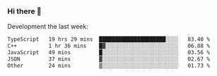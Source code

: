 ### Hi there 👋

Development the last week:
<!--START_SECTION:waka-->

```txt
TypeScript   19 hrs 29 mins  █████████████████████░░░░   83.40 %
C++          1 hr 36 mins    █▓░░░░░░░░░░░░░░░░░░░░░░░   06.88 %
JavaScript   49 mins         █░░░░░░░░░░░░░░░░░░░░░░░░   03.56 %
JSON         37 mins         ▓░░░░░░░░░░░░░░░░░░░░░░░░   02.67 %
Other        24 mins         ▒░░░░░░░░░░░░░░░░░░░░░░░░   01.73 %
```

<!--END_SECTION:waka-->

<!--
**JASONPANGGO/jasonpanggo** is a ✨ _special_ ✨ repository because its `README.md` (this file) appears on your GitHub profile.

Here are some ideas to get you started:

- 🔭 I’m currently working on ...
- 🌱 I’m currently learning ...
- 👯 I’m looking to collaborate on ...
- 🤔 I’m looking for help with ...
- 💬 Ask me about ...
- 📫 How to reach me: ...
- 😄 Pronouns: ...
- ⚡ Fun fact: ...
-->
